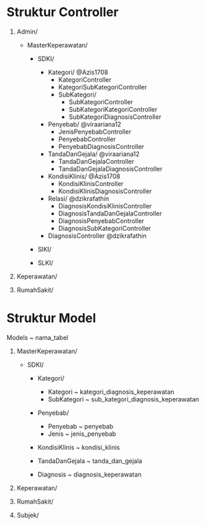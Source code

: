 # Struktur Controller

1. Admin/
    - MasterKeperawatan/
        - SDKI/
            - Kategori/ @Azis1708
                - KategoriController
                - KategoriSubKategoriController
                - SubKategori/
                    - SubKategoriController
                    - SubKategoriKategoriController
                    - SubKategoriDiagnosisController
            - Penyebab/ @viraariana12
                - JenisPenyebabController
                - PenyebabController
                - PenyebabDiagnosisController
            - TandaDanGejala/ @viraariana12
                - TandaDanGejalaController
                - TandaDanGejalaDiagnosisController
            - KondisiKlinis/ @Azis1708
                - KondisiKlinisController
                - KondisiKlinisDiagnosisController
            - Relasi/ @dzikrafathin
                - DiagnosisKondisiKlinisController
                - DiagnosisTandaDanGejalaController
                - DiagnosisPenyebabController
                - DiagnosisSubKategoriController
            - DiagnosisController @dzikrafathin
            
        - SIKI/
        - SLKI/
        
2. Keperawatan/
3. RumahSakit/

# Struktur Model

Models ~ nama_tabel

1. MasterKeperawatan/
    - SDKI/
        - Kategori/
            - Kategori ~ kategori_diagnosis_keperawatan
            - SubKategori ~ sub_kategori_diagnosis_keperawatan
        
        - Penyebab/
            - Penyebab ~ penyebab
            - Jenis ~ jenis_penyebab
            
        - KondisiKlinis ~ kondisi_klinis
        - TandaDanGejala ~ tanda_dan_gejala
        - Diagnosis ~ diagnosis_keperawatan
        
2. Keperawatan/
3. RumahSakit/
4. Subjek/
